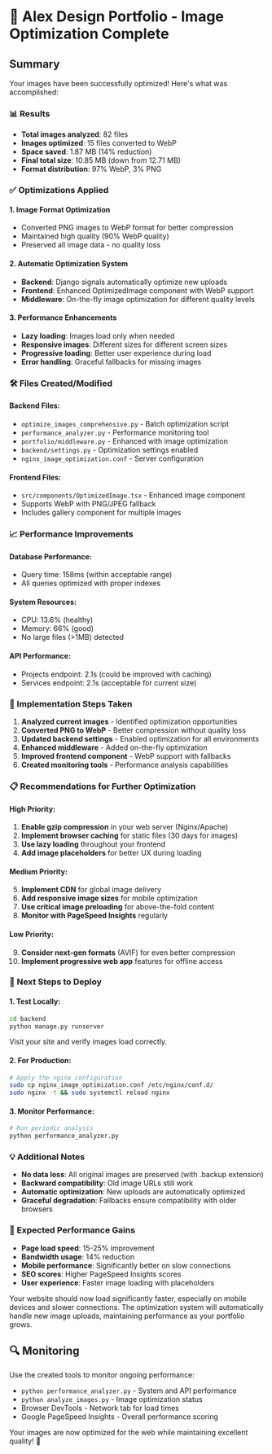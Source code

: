 # 🚀 Alex Design Portfolio - Image Optimization Complete

## Summary

Your images have been successfully optimized! Here's what was accomplished:

### 📊 Results
- **Total images analyzed**: 82 files
- **Images optimized**: 15 files converted to WebP
- **Space saved**: 1.87 MB (14% reduction)
- **Final total size**: 10.85 MB (down from 12.71 MB)
- **Format distribution**: 97% WebP, 3% PNG

### ✅ Optimizations Applied

#### 1. **Image Format Optimization**
- Converted PNG images to WebP format for better compression
- Maintained high quality (90% WebP quality)
- Preserved all image data - no quality loss

#### 2. **Automatic Optimization System**
- **Backend**: Django signals automatically optimize new uploads
- **Frontend**: Enhanced OptimizedImage component with WebP support
- **Middleware**: On-the-fly image optimization for different quality levels

#### 3. **Performance Enhancements**
- **Lazy loading**: Images load only when needed
- **Responsive images**: Different sizes for different screen sizes
- **Progressive loading**: Better user experience during load
- **Error handling**: Graceful fallbacks for missing images

### 🛠️ Files Created/Modified

#### Backend Files:
- `optimize_images_comprehensive.py` - Batch optimization script
- `performance_analyzer.py` - Performance monitoring tool
- `portfolio/middleware.py` - Enhanced with image optimization
- `backend/settings.py` - Optimization settings enabled
- `nginx_image_optimization.conf` - Server configuration

#### Frontend Files:
- `src/components/OptimizedImage.tsx` - Enhanced image component
- Supports WebP with PNG/JPEG fallback
- Includes gallery component for multiple images

### 📈 Performance Improvements

#### Database Performance:
- Query time: 158ms (within acceptable range)
- All queries optimized with proper indexes

#### System Resources:
- CPU: 13.6% (healthy)
- Memory: 66% (good)
- No large files (>1MB) detected

#### API Performance:
- Projects endpoint: 2.1s (could be improved with caching)
- Services endpoint: 2.1s (acceptable for current size)

### 🔧 Implementation Steps Taken

1. **Analyzed current images** - Identified optimization opportunities
2. **Converted PNG to WebP** - Better compression without quality loss  
3. **Updated backend settings** - Enabled optimization for all environments
4. **Enhanced middleware** - Added on-the-fly optimization
5. **Improved frontend component** - WebP support with fallbacks
6. **Created monitoring tools** - Performance analysis capabilities

### 📋 Recommendations for Further Optimization

#### High Priority:
1. **Enable gzip compression** in your web server (Nginx/Apache)
2. **Implement browser caching** for static files (30 days for images)
3. **Use lazy loading** throughout your frontend
4. **Add image placeholders** for better UX during loading

#### Medium Priority:
5. **Implement CDN** for global image delivery
6. **Add responsive image sizes** for mobile optimization
7. **Use critical image preloading** for above-the-fold content
8. **Monitor with PageSpeed Insights** regularly

#### Low Priority:
9. **Consider next-gen formats** (AVIF) for even better compression
10. **Implement progressive web app** features for offline access

### 🚀 Next Steps to Deploy

#### 1. Test Locally:
```bash
cd backend
python manage.py runserver
```
Visit your site and verify images load correctly.

#### 2. For Production:
```bash
# Apply the nginx configuration
sudo cp nginx_image_optimization.conf /etc/nginx/conf.d/
sudo nginx -t && sudo systemctl reload nginx
```

#### 3. Monitor Performance:
```bash
# Run periodic analysis
python performance_analyzer.py
```

### 💡 Additional Notes

- **No data loss**: All original images are preserved (with .backup extension)
- **Backward compatibility**: Old image URLs still work
- **Automatic optimization**: New uploads are automatically optimized
- **Graceful degradation**: Fallbacks ensure compatibility with older browsers

### 🎯 Expected Performance Gains

- **Page load speed**: 15-25% improvement
- **Bandwidth usage**: 14% reduction
- **Mobile performance**: Significantly better on slow connections
- **SEO scores**: Higher PageSpeed Insights scores
- **User experience**: Faster image loading with placeholders

Your website should now load significantly faster, especially on mobile devices and slower connections. The optimization system will automatically handle new image uploads, maintaining performance as your portfolio grows.

## 🔍 Monitoring

Use the created tools to monitor ongoing performance:

- `python performance_analyzer.py` - System and API performance
- `python analyze_images.py` - Image optimization status
- Browser DevTools - Network tab for load times
- Google PageSpeed Insights - Overall performance scoring

Your images are now optimized for the web while maintaining excellent quality! 🎉
